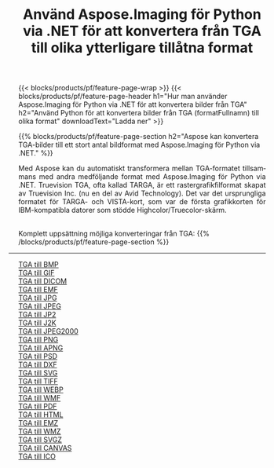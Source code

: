 ﻿---
title: Använd Aspose.Imaging för Python via .NET för att konvertera från TGA till olika ytterligare tillåtna format 
weight: 3920
url: /sv/python-net/conversion/from/tga 
lang: sv
langdirlevel: 2
locales: zh-hans,ja,it,ru,de,es,fr,nl,id,lt,pl,pt,vi,tr,ko,zh-hant,ar,hi,th,sv,cs,uk,he
description: Du kan snabbt omvandla från TGA(Targa grafik) till olika format med Aspose.Imaging för Python via .NET.
---

{{< blocks/products/pf/feature-page-wrap >}}
{{< blocks/products/pf/feature-page-header h1="Hur man använder Aspose.Imaging för Python via .NET för att konvertera bilder från TGA" h2="Använd Python för att konvertera bilder från TGA (formatFullnamn) till olika format" downloadText="Ladda ner" >}}


{{% blocks/products/pf/feature-page-section  h2="Aspose kan konvertera TGA-bilder till ett stort antal bildformat med Aspose.Imaging för Python via .NET." %}}
<p align=justify>Med Aspose kan du automatiskt transformera mellan TGA-formatet tillsammans med andra medföljande format med Aspose.Imaging för Python via .NET. Truevision TGA, ofta kallad TARGA, är ett rastergrafikfilformat skapat av Truevision Inc. (nu en del av Avid Technology). Det var det ursprungliga formatet för TARGA- och VISTA-kort, som var de första grafikkorten för IBM-kompatibla datorer som stödde Highcolor/Truecolor-skärm.</p>
<br/>
Komplett uppsättning möjliga konverteringar från TGA:
{{% /blocks/products/pf/feature-page-section %}}
<div class="container-fluid productfamilypage bg-gray">
    <div class="convertypes bg-gray agp-content section">
        <div class="container">
		<hr style="margin-left:-20px;"/>
		<div class="row other-converters">
		    <div class='col-md-2 other-converter remove-lp remove-rp'><a href="/imaging/sv/python-net/conversion/tga-to-bmp" >TGA till BMP</a></div><div class='col-md-2 other-converter remove-lp remove-rp'><a href="/imaging/sv/python-net/conversion/tga-to-gif" >TGA till GIF</a></div><div class='col-md-2 other-converter remove-lp remove-rp'><a href="/imaging/sv/python-net/conversion/tga-to-dicom" >TGA till DICOM</a></div><div class='col-md-2 other-converter remove-lp remove-rp'><a href="/imaging/sv/python-net/conversion/tga-to-emf" >TGA till EMF</a></div><div class='col-md-2 other-converter remove-lp remove-rp'><a href="/imaging/sv/python-net/conversion/tga-to-jpg" >TGA till JPG</a></div><div class='col-md-2 other-converter remove-lp remove-rp'><a href="/imaging/sv/python-net/conversion/tga-to-jpeg" >TGA till JPEG</a></div><div class='col-md-2 other-converter remove-lp remove-rp'><a href="/imaging/sv/python-net/conversion/tga-to-jp2" >TGA till JP2</a></div><div class='col-md-2 other-converter remove-lp remove-rp'><a href="/imaging/sv/python-net/conversion/tga-to-j2k" >TGA till J2K</a></div><div class='col-md-2 other-converter remove-lp remove-rp'><a href="/imaging/sv/python-net/conversion/tga-to-jpeg2000" >TGA till JPEG2000</a></div><div class='col-md-2 other-converter remove-lp remove-rp'><a href="/imaging/sv/python-net/conversion/tga-to-png" >TGA till PNG</a></div><div class='col-md-2 other-converter remove-lp remove-rp'><a href="/imaging/sv/python-net/conversion/tga-to-apng" >TGA till APNG</a></div><div class='col-md-2 other-converter remove-lp remove-rp'><a href="/imaging/sv/python-net/conversion/tga-to-psd" >TGA till PSD</a></div><div class='col-md-2 other-converter remove-lp remove-rp'><a href="/imaging/sv/python-net/conversion/tga-to-dxf" >TGA till DXF</a></div><div class='col-md-2 other-converter remove-lp remove-rp'><a href="/imaging/sv/python-net/conversion/tga-to-svg" >TGA till SVG</a></div><div class='col-md-2 other-converter remove-lp remove-rp'><a href="/imaging/sv/python-net/conversion/tga-to-tiff" >TGA till TIFF</a></div><div class='col-md-2 other-converter remove-lp remove-rp'><a href="/imaging/sv/python-net/conversion/tga-to-webp" >TGA till WEBP</a></div><div class='col-md-2 other-converter remove-lp remove-rp'><a href="/imaging/sv/python-net/conversion/tga-to-wmf" >TGA till WMF</a></div><div class='col-md-2 other-converter remove-lp remove-rp'><a href="/imaging/sv/python-net/conversion/tga-to-pdf" >TGA till PDF</a></div><div class='col-md-2 other-converter remove-lp remove-rp'><a href="/imaging/sv/python-net/conversion/tga-to-html" >TGA till HTML</a></div><div class='col-md-2 other-converter remove-lp remove-rp'><a href="/imaging/sv/python-net/conversion/tga-to-emz" >TGA till EMZ</a></div><div class='col-md-2 other-converter remove-lp remove-rp'><a href="/imaging/sv/python-net/conversion/tga-to-wmz" >TGA till WMZ</a></div><div class='col-md-2 other-converter remove-lp remove-rp'><a href="/imaging/sv/python-net/conversion/tga-to-svgz" >TGA till SVGZ</a></div><div class='col-md-2 other-converter remove-lp remove-rp'><a href="/imaging/sv/python-net/conversion/tga-to-canvas" >TGA till CANVAS</a></div><div class='col-md-2 other-converter remove-lp remove-rp'><a href="/imaging/sv/python-net/conversion/tga-to-ico" >TGA till ICO</a></div>
                </div>
        </div>
    </div>
</div>
<br/>

